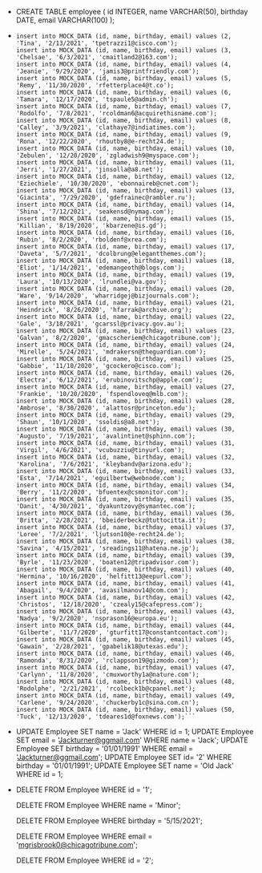 * CREATE TABLE employee (
  	id INTEGER,
  	name VARCHAR(50),
  	birthday DATE,
  	email VARCHAR(100)
  );

* ```insert into MOCK_DATA (id, name, birthday, email) values (1, 'Minor', '5/15/2021', 'mgrisbrook0@chicagotribune.com');
  insert into MOCK_DATA (id, name, birthday, email) values (2, 'Tina', '2/13/2021', 'tpetrazzi1@cisco.com');
  insert into MOCK_DATA (id, name, birthday, email) values (3, 'Chelsae', '6/3/2021', 'cmaitland2@163.com');
  insert into MOCK_DATA (id, name, birthday, email) values (4, 'Jeanie', '9/29/2020', 'jamis3@printfriendly.com');
  insert into MOCK_DATA (id, name, birthday, email) values (5, 'Remy', '11/30/2020', 'rfetterplace4@t.co');
  insert into MOCK_DATA (id, name, birthday, email) values (6, 'Tamara', '12/17/2020', 'tspaule5@admin.ch');
  insert into MOCK_DATA (id, name, birthday, email) values (7, 'Rodolfo', '7/8/2021', 'rcoldman6@acquirethisname.com');
  insert into MOCK_DATA (id, name, birthday, email) values (8, 'Calley', '3/9/2021', 'clathaye7@indiatimes.com');
  insert into MOCK_DATA (id, name, birthday, email) values (9, 'Rona', '12/22/2020', 'rhoutby8@e-recht24.de');
  insert into MOCK_DATA (id, name, birthday, email) values (10, 'Zebulen', '12/20/2020', 'zgladwish9@myspace.com');
  insert into MOCK_DATA (id, name, birthday, email) values (11, 'Jerri', '1/27/2021', 'jinsolla@a8.net');
  insert into MOCK_DATA (id, name, birthday, email) values (12, 'Eziechiele', '10/30/2020', 'ebonnaireb@cnet.com');
  insert into MOCK_DATA (id, name, birthday, email) values (13, 'Giacinta', '7/29/2020', 'gdefrainec@rambler.ru');
  insert into MOCK_DATA (id, name, birthday, email) values (14, 'Shina', '7/12/2021', 'seakensd@nymag.com');
  insert into MOCK_DATA (id, name, birthday, email) values (15, 'Killian', '8/19/2020', 'kbarzene@is.gd');
  insert into MOCK_DATA (id, name, birthday, email) values (16, 'Rubin', '8/2/2020', 'rboldenf@xrea.com');
  insert into MOCK_DATA (id, name, birthday, email) values (17, 'Daveta', '5/7/2021', 'dcolbrung@elegantthemes.com');
  insert into MOCK_DATA (id, name, birthday, email) values (18, 'Eliot', '1/14/2021', 'edemangeoth@blogs.com');
  insert into MOCK_DATA (id, name, birthday, email) values (19, 'Laura', '10/13/2020', 'lrundlei@va.gov');
  insert into MOCK_DATA (id, name, birthday, email) values (20, 'Ware', '9/14/2020', 'wharridgej@bizjournals.com');
  insert into MOCK_DATA (id, name, birthday, email) values (21, 'Heindrick', '8/26/2020', 'hfarrak@archive.org');
  insert into MOCK_DATA (id, name, birthday, email) values (22, 'Gale', '3/18/2021', 'gcarssl@privacy.gov.au');
  insert into MOCK_DATA (id, name, birthday, email) values (23, 'Galvan', '8/2/2020', 'gmacscheriem@chicagotribune.com');
  insert into MOCK_DATA (id, name, birthday, email) values (24, 'Mirelle', '5/24/2021', 'mdrakersn@theguardian.com');
  insert into MOCK_DATA (id, name, birthday, email) values (25, 'Gabbie', '11/10/2020', 'gcockero@cisco.com');
  insert into MOCK_DATA (id, name, birthday, email) values (26, 'Electra', '6/12/2021', 'erubinovitschp@apple.com');
  insert into MOCK_DATA (id, name, birthday, email) values (27, 'Frankie', '10/20/2020', 'fspendloveq@mlb.com');
  insert into MOCK_DATA (id, name, birthday, email) values (28, 'Ambrose', '8/30/2020', 'alattosr@princeton.edu');
  insert into MOCK_DATA (id, name, birthday, email) values (29, 'Shaun', '10/1/2020', 'ssoldis@a8.net');
  insert into MOCK_DATA (id, name, birthday, email) values (30, 'Augusto', '7/19/2021', 'avalintinet@sphinn.com');
  insert into MOCK_DATA (id, name, birthday, email) values (31, 'Virgil', '4/6/2021', 'vcubuzziu@tinyurl.com');
  insert into MOCK_DATA (id, name, birthday, email) values (32, 'Karolina', '7/6/2021', 'kleybandv@arizona.edu');
  insert into MOCK_DATA (id, name, birthday, email) values (33, 'Esta', '7/14/2021', 'eguilbertw@webnode.com');
  insert into MOCK_DATA (id, name, birthday, email) values (34, 'Berry', '11/2/2020', 'bfuentex@csmonitor.com');
  insert into MOCK_DATA (id, name, birthday, email) values (35, 'Danit', '4/30/2021', 'dyakuntzovy@symantec.com');
  insert into MOCK_DATA (id, name, birthday, email) values (36, 'Britta', '2/28/2021', 'bbeiderbeckz@tuttocitta.it');
  insert into MOCK_DATA (id, name, birthday, email) values (37, 'Loree', '7/2/2021', 'ljutson10@e-recht24.de');
  insert into MOCK_DATA (id, name, birthday, email) values (38, 'Savina', '4/15/2021', 'sreadings11@hatena.ne.jp');
  insert into MOCK_DATA (id, name, birthday, email) values (39, 'Byrle', '11/23/2020', 'boaten12@tripadvisor.com');
  insert into MOCK_DATA (id, name, birthday, email) values (40, 'Hermina', '10/16/2020', 'helfitt13@eepurl.com');
  insert into MOCK_DATA (id, name, birthday, email) values (41, 'Abagail', '9/4/2020', 'avasilmanov14@com.com');
  insert into MOCK_DATA (id, name, birthday, email) values (42, 'Christos', '12/18/2020', 'czealy15@cafepress.com');
  insert into MOCK_DATA (id, name, birthday, email) values (43, 'Nadya', '9/2/2020', 'nsprason16@europa.eu');
  insert into MOCK_DATA (id, name, birthday, email) values (44, 'Gilberte', '11/7/2020', 'gturfitt17@constantcontact.com');
  insert into MOCK_DATA (id, name, birthday, email) values (45, 'Gawain', '2/28/2021', 'gpabelik18@utexas.edu');
  insert into MOCK_DATA (id, name, birthday, email) values (46, 'Ramonda', '8/31/2020', 'rclappson19@gizmodo.com');
  insert into MOCK_DATA (id, name, birthday, email) values (47, 'Carlynn', '11/8/2020', 'cmuxworthy1a@nature.com');
  insert into MOCK_DATA (id, name, birthday, email) values (48, 'Rodolphe', '2/21/2021', 'rcolbeck1b@cpanel.net');
  insert into MOCK_DATA (id, name, birthday, email) values (49, 'Carlene', '9/24/2020', 'chuckerby1c@sina.com.cn');
  insert into MOCK_DATA (id, name, birthday, email) values (50, 'Tuck', '12/13/2020', 'tdeares1d@foxnews.com');```

* UPDATE Employee SET name = 'Jack' WHERE id = 1;
  UPDATE Employee SET email = 'Jackturner@ggmail.com' WHERE name = 'Jack';
  UPDATE Employee SET birthday = '01/01/1991' WHERE email = 'Jackturner@ggmail.com';
  UPDATE Employee SET id= '2' WHERE birthday = '01/01/1991';
  UPDATE Employee SET name = 'Old Jack' WHERE id = 1;

* DELETE FROM Employee WHERE id = '1';

  DELETE FROM Employee WHERE name = 'Minor';

  DELETE FROM Employee WHERE birthday = '5/15/2021';

  DELETE FROM Employee WHERE email = 'mgrisbrook0@chicagotribune.com';

  DELETE FROM Employee WHERE id = '2';
